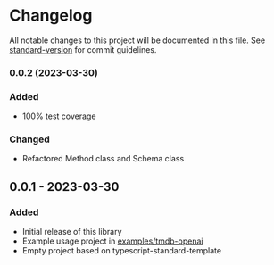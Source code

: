 # Changelog

All notable changes to this project will be documented in this file. See [standard-version](https://github.com/conventional-changelog/standard-version) for commit guidelines.

### 0.0.2 (2023-03-30)

### Added
- 100% test coverage

### Changed
- Refactored Method class and Schema class

## 0.0.1 - 2023-03-30

### Added

- Initial release of this library
- Example usage project in [examples/tmdb-openai](examples/tmdb-openai)
- Empty project based on typescript-standard-template 